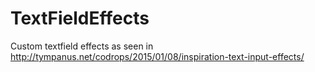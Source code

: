 # TextFieldEffects
Custom textfield effects as seen in http://tympanus.net/codrops/2015/01/08/inspiration-text-input-effects/
